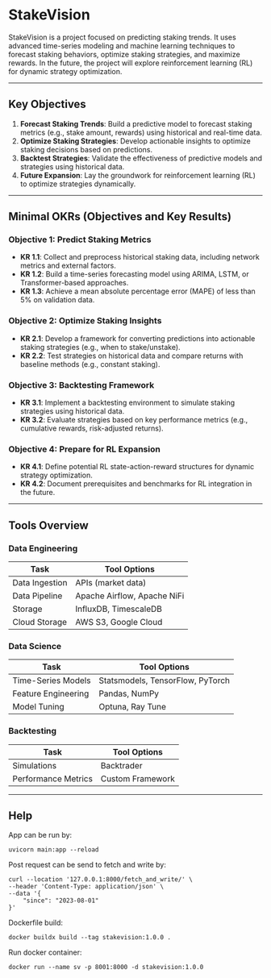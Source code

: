 # StakeVision

StakeVision is a project focused on predicting staking trends. It uses advanced time-series modeling and machine learning techniques to forecast staking behaviors, optimize staking strategies, and maximize rewards. In the future, the project will explore reinforcement learning (RL) for dynamic strategy optimization.

---

## **Key Objectives**
1. **Forecast Staking Trends**: Build a predictive model to forecast staking metrics (e.g., stake amount, rewards) using historical and real-time data.
2. **Optimize Staking Strategies**: Develop actionable insights to optimize staking decisions based on predictions.
3. **Backtest Strategies**: Validate the effectiveness of predictive models and strategies using historical data.
4. **Future Expansion**: Lay the groundwork for reinforcement learning (RL) to optimize strategies dynamically.

---

## **Minimal OKRs (Objectives and Key Results)**

### **Objective 1: Predict Staking Metrics**
- **KR 1.1**: Collect and preprocess historical staking data, including network metrics and external factors.
- **KR 1.2**: Build a time-series forecasting model using ARIMA, LSTM, or Transformer-based approaches.
- **KR 1.3**: Achieve a mean absolute percentage error (MAPE) of less than 5% on validation data.

### **Objective 2: Optimize Staking Insights**
- **KR 2.1**: Develop a framework for converting predictions into actionable staking strategies (e.g., when to stake/unstake).
- **KR 2.2**: Test strategies on historical data and compare returns with baseline methods (e.g., constant staking).

### **Objective 3: Backtesting Framework**
- **KR 3.1**: Implement a backtesting environment to simulate staking strategies using historical data.
- **KR 3.2**: Evaluate strategies based on key performance metrics (e.g., cumulative rewards, risk-adjusted returns).

### **Objective 4: Prepare for RL Expansion**
- **KR 4.1**: Define potential RL state-action-reward structures for dynamic strategy optimization.
- **KR 4.2**: Document prerequisites and benchmarks for RL integration in the future.

---

## **Tools Overview**

### **Data Engineering**
| Task                  | Tool Options              |
|-----------------------|---------------------------|
| Data Ingestion        | APIs (market data)   |
| Data Pipeline         | Apache Airflow, Apache NiFi   |
| Storage               | InfluxDB, TimescaleDB     |
| Cloud Storage         | AWS S3, Google Cloud      |

### **Data Science**
| Task                  | Tool Options                  |
|-----------------------|-------------------------------|
| Time-Series Models    | Statsmodels, TensorFlow, PyTorch |
| Feature Engineering   | Pandas, NumPy                |
| Model Tuning          | Optuna, Ray Tune             |

### **Backtesting**
| Task                  | Tool Options       |
|-----------------------|--------------------|
| Simulations           | Backtrader         |
| Performance Metrics   | Custom Framework   |

---

## **Help**

App can be run by:
```
uvicorn main:app --reload
```

Post request can be send to fetch and write by:
```
curl --location '127.0.0.1:8000/fetch_and_write/' \
--header 'Content-Type: application/json' \
--data '{
    "since": "2023-08-01"
}'
```

Dockerfile build:
```
docker buildx build --tag stakevision:1.0.0 .
```

Run docker container:
```
docker run --name sv -p 8001:8000 -d stakevision:1.0.0
```